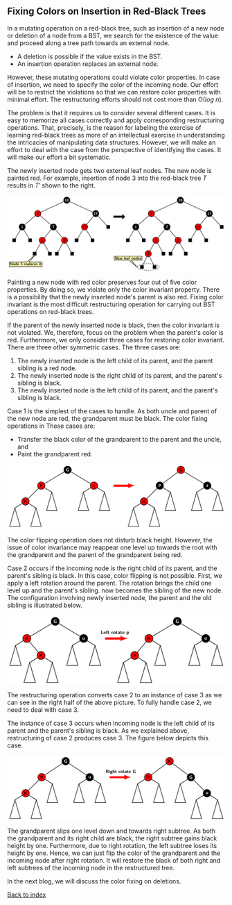 ## Fixing Colors on Insertion in Red-Black Trees

In a mutating operation on a red-black tree, such as insertion of a new node or deletion of a node from a BST, we search for the existence of the 
value and proceed along a tree path towards an external node. 

- A deletion is possible if the value exists in the BST.
- An insertion operation replaces an external node.

However, these mutating operations could violate color properties. In case of insertion, we need to specify the color of the incoming node. Our effort 
will be to restrict the violations so that we can restore color properties with minimal effort. The restructuring 
efforts should not cost more than O(<i>log n</i>). 

The problem is that it requires us to consider several different cases. It is easy to memorize all cases 
correctly and apply corresponding restructuring operations. That, precisely, is the reason for labeling the exercise of 
learning red-black trees as more of an intellectual exercise in understanding the intricacies of manipulating data structures. 
However, we will make an effort to deal with the case from the perspective of identifying the cases. It will make 
our effort a bit systematic.

The newly inserted node gets two external leaf nodes. The new node is painted red. For example, insertion of
node 3 into the red-black tree $T$ results in $T'$ shown to the right. 
<p>
<img src="../images/rbInsertNew.png" align="center">
</p>
Painting a new node with red color preserves four out of five color properties. By doing so, we violate only the color invariant property. There is a 
possibility that the newly inserted node's parent is also red. Fixing color invariant is the most difficult restructuring operation for carrying out BST 
operations on red-black trees. 

If the parent of the newly inserted node is black, then the color invariant is not violated. We, therefore, focus on the problem when the parent's color is red. 
Furthermore, we only consider three cases for restoring color invariant. There are three other symmetric cases. The three cases are:  

1. The newly inserted node is the left child of its parent, and the parent sibling is a red node. 
2. The newly inserted node is the right child of its parent, and the parent's sibling is black. 
3. The newly inserted node is the left child of its parent, and the parent's sibling is black. 

Case 1 is the simplest of the cases to handle. As both uncle and parent of the new node are red, the grandparent must be black. The color fixing operations in
These cases are:

- Transfer the black color of the grandparent to the parent and the uncle, and 
- Paint the grandparent red. 

<p>
<img src="../images/case1colorInv.png" >
</p>

The color flipping operation does not disturb black height. However, the issue of color invariance may reappear one level up towards the root with the grandparent and the parent of the grandparent being red.  

Case 2 occurs if the incoming node is the right child of its parent, and the parent's sibling is black. In this case, color flipping is not possible. 
First, we apply a left rotation around the parent. The rotation brings the child one level up and the parent's sibling. 
now becomes the sibling of the new node. The configuration involving newly inserted node, the parent and the old sibling is 
illustrated below.

<p>
<img src="../images/case2colorInv.png" align="center" >
</p>

The restructuring operation converts case 2 to an instance of case 3 as we can
see in the right half of the above picture. To fully handle case 2, we need to deal with case 3. 

The instance of case 3 occurs when incoming node is the left child of its parent and the parent's sibling is black. As 
we explained above, restructuring of case 2 produces case 3. The figure below depicts this case. 
<p>
<img src="../images/case3colorInv.png" align="center">
</p>

The grandparent slips one level down and towards right subtree. As both the grandparent and its right child are black, the 
right subtree gains black height by one. Furthermore, due to right rotation, the left subtree loses its height by one. 
Hence, we can just flip the color of the grandparent and the incoming node after right rotation. It will restore the 
black of both right and left subtrees of the incoming node in the restructured tree.

In the next blog, we will discuss the color fixing on deletions.

[Back to index](../index.md)
